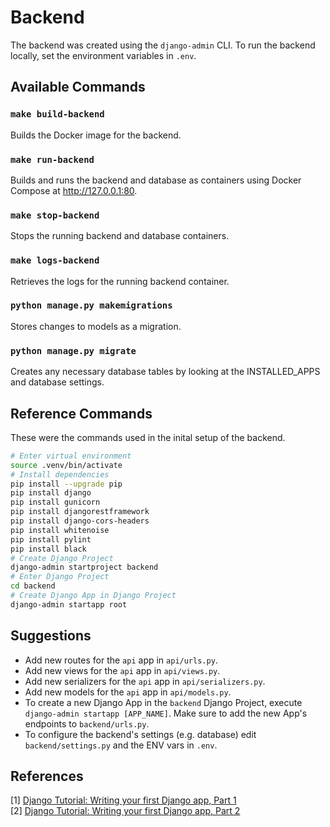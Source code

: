 # Backend

The backend was created using the `django-admin` CLI. To run the backend locally, set the environment variables in `.env`.

## Available Commands

### `make build-backend`

Builds the Docker image for the backend.

### `make run-backend`

Builds and runs the backend and database as containers using Docker Compose at http://127.0.0.1:80.

### `make stop-backend`

Stops the running backend and database containers.

### `make logs-backend`

Retrieves the logs for the running backend container.

### `python manage.py makemigrations`

Stores changes to models as a migration.

### `python manage.py migrate`

Creates any necessary database tables by looking at the INSTALLED_APPS and database settings.

## Reference Commands

These were the commands used in the inital setup of the backend.

```bash
# Enter virtual environment
source .venv/bin/activate
# Install dependencies
pip install --upgrade pip
pip install django
pip install gunicorn
pip install djangorestframework
pip install django-cors-headers
pip install whitenoise
pip install pylint
pip install black
# Create Django Project
django-admin startproject backend
# Enter Django Project
cd backend
# Create Django App in Django Project
django-admin startapp root
```

## Suggestions

- Add new routes for the `api` app in `api/urls.py`.
- Add new views for the `api` app in `api/views.py`.
- Add new serializers for the `api` app in `api/serializers.py`.
- Add new models for the `api` app in `api/models.py`.
- To create a new Django App in the `backend` Django Project, execute `django-admin startapp [APP_NAME]`. Make sure to add the new App's endpoints to `backend/urls.py`.
- To configure the backend's settings (e.g. database) edit `backend/settings.py` and the ENV vars in `.env`.

## References

[1] [Django Tutorial: Writing your first Django app, Part 1](https://docs.djangoproject.com/en/4.2/intro/tutorial01/#) \
[2] [Django Tutorial: Writing your first Django app, Part 2](https://docs.djangoproject.com/en/4.2/intro/tutorial02/)
